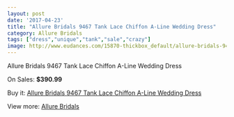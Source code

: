```yaml
---
layout: post
date: '2017-04-23'
title: "Allure Bridals 9467 Tank Lace Chiffon A-Line Wedding Dress"
category: Allure Bridals
tags: ["dress","unique","tank","sale","crazy"]
image: http://www.eudances.com/15870-thickbox_default/allure-bridals-9467-tank-lace-chiffon-a-line-wedding-dress.jpg
---
```

Allure Bridals 9467 Tank Lace Chiffon A-Line Wedding Dress

On Sales: **$390.99**
<a href="https://www.eudances.com/en/allure-bridals/4675-allure-bridals-9467-tank-lace-chiffon-a-line-wedding-dress.html"><amp-img layout="responsive" width="600" height="600" src="//www.eudances.com/15870-thickbox_default/allure-bridals-9467-tank-lace-chiffon-a-line-wedding-dress.jpg" alt="Allure Bridals 9467 Tank Lace Chiffon A-Line Wedding Dress 0" /></a>
<a href="https://www.eudances.com/en/allure-bridals/4675-allure-bridals-9467-tank-lace-chiffon-a-line-wedding-dress.html"><amp-img layout="responsive" width="600" height="600" src="//www.eudances.com/15872-thickbox_default/allure-bridals-9467-tank-lace-chiffon-a-line-wedding-dress.jpg" alt="Allure Bridals 9467 Tank Lace Chiffon A-Line Wedding Dress 1" /></a>
<a href="https://www.eudances.com/en/allure-bridals/4675-allure-bridals-9467-tank-lace-chiffon-a-line-wedding-dress.html"><amp-img layout="responsive" width="600" height="600" src="//www.eudances.com/15871-thickbox_default/allure-bridals-9467-tank-lace-chiffon-a-line-wedding-dress.jpg" alt="Allure Bridals 9467 Tank Lace Chiffon A-Line Wedding Dress 2" /></a>

Buy it: [Allure Bridals 9467 Tank Lace Chiffon A-Line Wedding Dress](https://www.eudances.com/en/allure-bridals/4675-allure-bridals-9467-tank-lace-chiffon-a-line-wedding-dress.html "Allure Bridals 9467 Tank Lace Chiffon A-Line Wedding Dress")

View more: [Allure Bridals](https://www.eudances.com/en/2-allure-bridals "Allure Bridals")